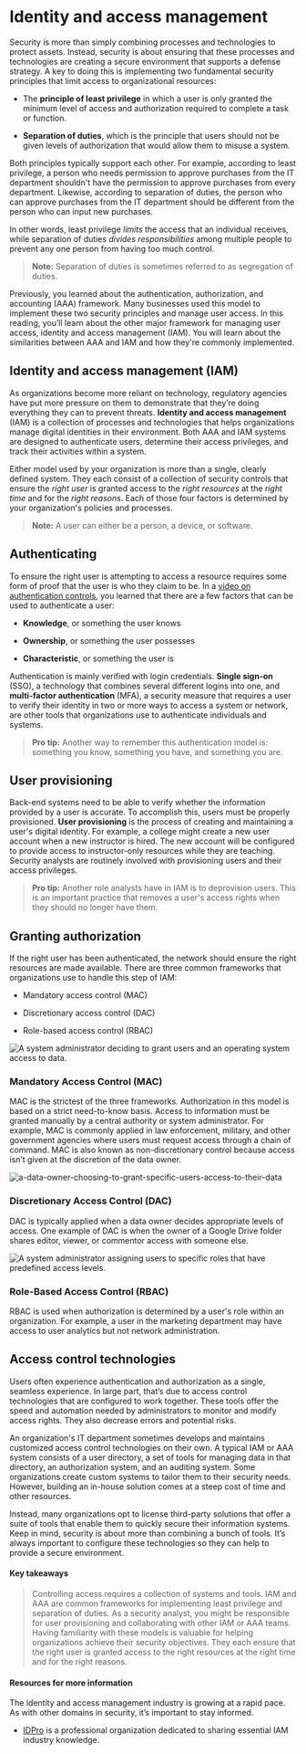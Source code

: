 # Identity and access management
Security is more than simply combining processes and technologies to protect assets. Instead, security is about ensuring that these processes and technologies are creating a secure environment that supports a defense strategy. A key to doing this is implementing two fundamental security principles that limit access to organizational resources:

- The **principle of least privilege** in which a user is only granted the minimum level of access and authorization required to complete a task or function.

- **Separation of duties**, which is the principle that users should not be given levels of authorization that would allow them to misuse a system.

Both principles typically support each other. For example, according to least privilege, a person who needs permission to approve purchases from the IT department shouldn't have the permission to approve purchases from every department. Likewise, according to separation of duties, the person who can approve purchases from the IT department should be different from the person who can input new purchases.

In other words, least privilege *limits* the access that an individual receives, while separation of duties *divides responsibilities* among multiple people to prevent any one person from having too much control.

> **Note:** Separation of duties is sometimes referred to as segregation of duties.

Previously, you learned about the authentication, authorization, and accounting (AAA) framework. Many businesses used this model to implement these two security principles and manage user access. In this reading, you’ll learn about the other major framework for managing user access, identity and access management (IAM). You will learn about the similarities between AAA and IAM and how they're commonly implemented.

## Identity and access management (IAM)
As organizations become more reliant on technology, regulatory agencies have put more pressure on them to demonstrate that they’re doing everything they can to prevent threats. **Identity and access management** (IAM) is a collection of processes and technologies that helps organizations manage digital identities in their environment. Both AAA and IAM systems are designed to authenticate users, determine their access privileges, and track their activities within a system.

Either model used by your organization is more than a single, clearly defined system. They each consist of a collection of security controls that ensure the *right user* is granted access to the *right resources* at the *right time* and for the *right reasons*. Each of those four factors is determined by your organization's policies and processes.

> **Note:** A user can either be a person, a device, or software.

## Authenticating
To ensure the right user is attempting to access a resource requires some form of proof that the user is who they claim to be. In a [video on authentication controls](https://www.coursera.org/learn/assets-threats-and-vulnerabilities/item/r6XuB), you learned that there are a few factors that can be used to authenticate a user:

- **Knowledge**, or something the user knows

- **Ownership**, or something the user possesses

- **Characteristic**, or something the user is

Authentication is mainly verified with login credentials. **Single sign-on** (SSO), a technology that combines several different logins into one, and **multi-factor authentication** (MFA), a security measure that requires a user to verify their identity in two or more ways to access a system or network, are other tools that organizations use to authenticate individuals and systems.

> **Pro tip:** Another way to remember this authentication model is: something you know, something you have, and something you are.

## User provisioning
Back-end systems need to be able to verify whether the information provided by a user is accurate. To accomplish this, users must be properly provisioned. **User provisioning** is the process of creating and maintaining a user's digital identity. For example, a college might create a new user account when a new instructor is hired. The new account will be configured to provide access to instructor-only resources while they are teaching. Security analysts are routinely involved with provisioning users and their access privileges.

> **Pro tip:** Another role analysts have in IAM is to deprovision users. This is an important practice that removes a user's access rights when they should no longer have them.

## Granting authorization
If the right user has been authenticated, the network should ensure the right resources are made available. There are three common frameworks that organizations use to handle this step of IAM:

- Mandatory access control (MAC)

- Discretionary access control (DAC)

- Role-based access control (RBAC)

![A system administrator deciding to grant users and an operating system access to data.](/Assets,%20Threats,%20and%20Vulnerabilities/img/a-system-administrator-deciding-to-grant-users-and-an-operating-system-access-to-data.png)

### Mandatory Access Control (MAC)
MAC is the strictest of the three frameworks. Authorization in this model is based on a strict need-to-know basis. Access to information must be granted manually by a central authority or system administrator. For example, MAC is commonly applied in law enforcement, military, and other government agencies where users must request access through a chain of command. MAC is also known as non-discretionary control because access isn’t given at the discretion of the data owner.

![a-data-owner-choosing-to-grant-specific-users-access-to-their-data](/Assets,%20Threats,%20and%20Vulnerabilities/img/a-data-owner-choosing-to-grant-specific-users-access-to-their-data.png)

### Discretionary Access Control (DAC)
DAC is typically applied when a data owner decides appropriate levels of access. One example of DAC is when the owner of a Google Drive folder shares editor, viewer, or commentor access with someone else.

![A system administrator assigning users to specific roles that have predefined access levels.](/Assets,%20Threats,%20and%20Vulnerabilities/img/a-system-administrator-assigning-users-to-specific-roles-that-have-predefined-access-levels.png)

### Role-Based Access Control (RBAC)
RBAC is used when authorization is determined by a user's role within an organization. For example, a user in the marketing department may have access to user analytics but not network administration.

## Access control technologies
Users often experience authentication and authorization as a single, seamless experience. In large part, that’s due to access control technologies that are configured to work together. These tools offer the speed and automation needed by administrators to monitor and modify access rights. They also decrease errors and potential risks.

An organization's IT department sometimes develops and maintains customized access control technologies on their own. A typical IAM or AAA system consists of a user directory, a set of tools for managing data in that directory, an authorization system, and an auditing system. Some organizations create custom systems to tailor them to their security needs. However, building an in-house solution comes at a steep cost of time and other resources.

Instead, many organizations opt to license third-party solutions that offer a suite of tools that enable them to quickly secure their information systems. Keep in mind, security is about more than combining a bunch of tools. It’s always important to configure these technologies so they can help to provide a secure environment.

#### Key takeaways
> Controlling access requires a collection of systems and tools. IAM and AAA are common frameworks for implementing least privilege and separation of duties. As a security analyst, you might be responsible for user provisioning and collaborating with other IAM or AAA teams. Having familiarity with these models is valuable for helping organizations achieve their security objectives. They each ensure that the right user is granted access to the right resources at the right time and for the right reasons.

#### Resources for more information
The identity and access management industry is growing at a rapid pace. As with other domains in security, it’s important to stay informed.

- [IDPro](https://idpro.org/) is a professional organization dedicated to sharing essential IAM industry knowledge.